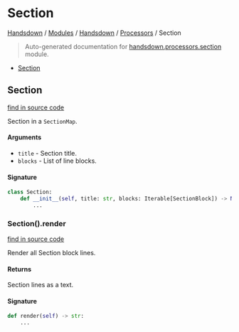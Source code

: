 # Section

[Handsdown](../../README.md#-handsdown---python-documentation-generator) / [Modules](../../MODULES.md#modules) / [Handsdown](../index.md#handsdown) / [Processors](index.md#processors) / Section

> Auto-generated documentation for [handsdown.processors.section](https://github.com/vemel/handsdown/blob/main/handsdown/processors/section.py) module.

- [Section](#section)

## Section

[find in source code](https://github.com/vemel/handsdown/blob/main/handsdown/processors/section.py#L9)

Section in a `SectionMap`.

#### Arguments

- `title` - Section title.
- `blocks` - List of line blocks.

#### Signature

```python
class Section:
    def __init__(self, title: str, blocks: Iterable[SectionBlock]) -> None:
        ...
```

### Section().render

[find in source code](https://github.com/vemel/handsdown/blob/main/handsdown/processors/section.py#L22)

Render all Section block lines.

#### Returns

Section lines as a text.

#### Signature

```python
def render(self) -> str:
    ...
```


